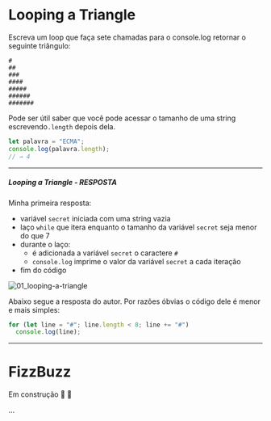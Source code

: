 # Looping a Triangle

Escreva um loop que faça sete chamadas para o console.log retornar o seguinte triângulo:

```
#
##
###
####
#####
######
#######
```

Pode ser útil saber que você pode acessar o tamanho de uma string escrevendo`.length`  depois dela.

```javascript
let palavra = "ECMA";
console.log(palavra.length);
// → 4
```

------

##### Looping a Triangle - RESPOSTA

Minha primeira resposta: 

- variável `secret` iniciada com uma string vazia
- laço `while` que itera enquanto o tamanho da variável `secret` seja menor do que 7
- durante o laço: 
  - é adicionada a variável `secret` o caractere `#` 
  - `console.log` imprime o valor da variável `secret` a cada iteração 
- fim do código 

![01_looping-a-triangle](C:\workspace\estudando-javascript\eloquent-javascript-3rd-edition\img\01_looping-a-triangle.png)

Abaixo segue a resposta do autor. Por razões óbvias o código dele é menor e mais simples:

```javascript
for (let line = "#"; line.length < 8; line += "#")
  console.log(line);
```

------

# FizzBuzz





Em construção 👷 🚧 

...